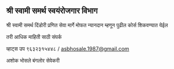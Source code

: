 श्री स्वामी समर्थ स्वयंरोजगार विभाग
--


श्री स्वामी समर्थ  दिंडोरी प्रणित सेवा मार्गे मोफत न्यानदान म्हणून पुढील कोर्स शिकवण्यात येईल 

तरी आधिक माहिती साठी संपर्क 

व्हाट्स उप ९६३२३१५४४८ / asbhosale.1987@gmail.com

अशोक भोसले बंगलोर सेवेकरी 

